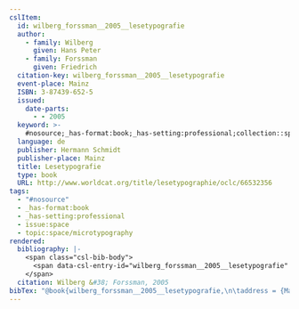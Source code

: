 ```yaml
---
cslItem:
  id: wilberg_forssman__2005__lesetypografie
  author:
    - family: Wilberg
      given: Hans Peter
    - family: Forssman
      given: Friedrich
  citation-key: wilberg_forssman__2005__lesetypografie
  event-place: Mainz
  ISBN: 3-87439-652-5
  issued:
    date-parts:
      - - 2005
  keyword: >-
    #nosource;_has-format:book;_has-setting:professional;collection::space::microtypography
  language: de
  publisher: Hermann Schmidt
  publisher-place: Mainz
  title: Lesetypografie
  type: book
  URL: http://www.worldcat.org/title/lesetypographie/oclc/66532356
tags:
  - "#nosource"
  - _has-format:book
  - _has-setting:professional
  - issue:space
  - topic:space/microtypography
rendered:
  bibliography: |-
    <span class="csl-bib-body">
      <span data-csl-entry-id="wilberg_forssman__2005__lesetypografie" class="csl-entry">Wilberg, H. P., &#38; Forssman, F. 2005. <i>Lesetypografie</i>. Hermann Schmidt. <a href='http://www.worldcat.org/title/lesetypographie/oclc/66532356'>http://www.worldcat.org/title/lesetypographie/oclc/66532356</a></span>
    </span>
  citation: Wilberg &#38; Forssman, 2005
bibTex: "@book{wilberg_forssman__2005__lesetypografie,\n\taddress = {Mainz},\n\tauthor = {Wilberg, Hans Peter and Forssman, Friedrich},\n\tyear = {2005},\n\tpublisher = {Hermann Schmidt},\n\ttitle = {Lesetypografie},\n}\n\n"
---
```

